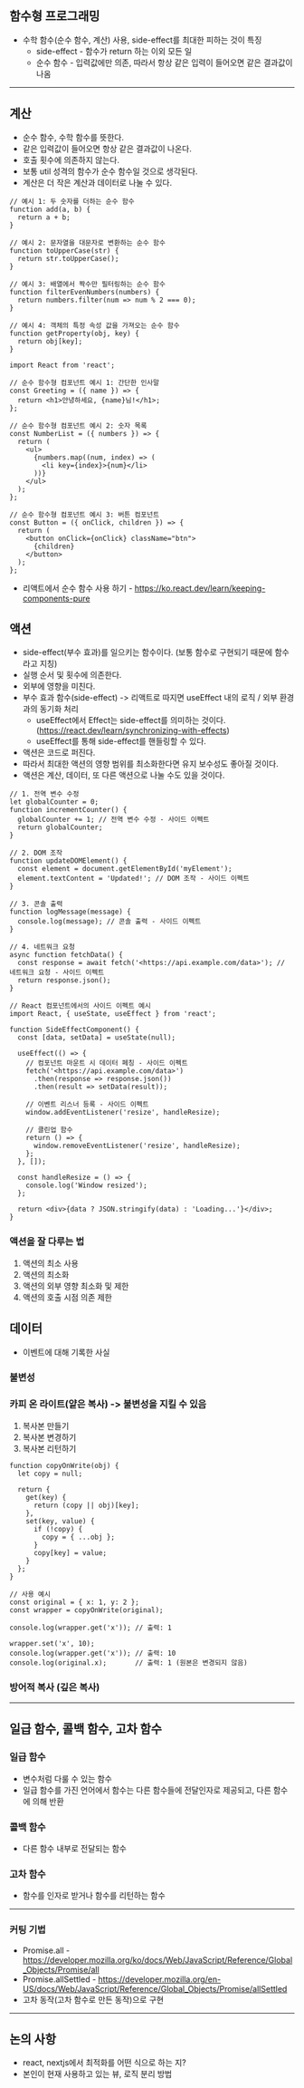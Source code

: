 ## 함수형 프로그래밍

- 수학 함수(순수 함수, 계산) 사용, side-effect를 최대한 피하는 것이 특징
    - side-effect - 함수가 return 하는 이외 모든 일
    - 순수 함수 - 입력값에만 의존, 따라서 항상 같은 입력이 들어오면 같은 결과값이 나옴

---

## 계산

- 순수 함수, 수학 함수를 뜻한다.
- 같은 입력값이 들어오면 항상 같은 결과값이 나온다.
- 호출 횟수에 의존하지 않는다.
- 보통 util 성격의 함수가 순수 함수일 것으로 생각된다.
- 계산은 더 작은 계산과 데이터로 나눌 수 있다.

```
// 예시 1: 두 숫자를 더하는 순수 함수
function add(a, b) {
  return a + b;
}

// 예시 2: 문자열을 대문자로 변환하는 순수 함수
function toUpperCase(str) {
  return str.toUpperCase();
}

// 예시 3: 배열에서 짝수만 필터링하는 순수 함수
function filterEvenNumbers(numbers) {
  return numbers.filter(num => num % 2 === 0);
}

// 예시 4: 객체의 특정 속성 값을 가져오는 순수 함수
function getProperty(obj, key) {
  return obj[key];
}

```

```
import React from 'react';

// 순수 함수형 컴포넌트 예시 1: 간단한 인사말
const Greeting = ({ name }) => {
  return <h1>안녕하세요, {name}님!</h1>;
};

// 순수 함수형 컴포넌트 예시 2: 숫자 목록
const NumberList = ({ numbers }) => {
  return (
    <ul>
      {numbers.map((num, index) => (
        <li key={index}>{num}</li>
      ))}
    </ul>
  );
};

// 순수 함수형 컴포넌트 예시 3: 버튼 컴포넌트
const Button = ({ onClick, children }) => {
  return (
    <button onClick={onClick} className="btn">
      {children}
    </button>
  );
};

```

- 리액트에서 순수 함수 사용 하기 - https://ko.react.dev/learn/keeping-components-pure

## 액션

- side-effect(부수 효과)를 일으키는 함수이다. (보통 함수로 구현되기 때문에 함수라고 지칭)
- 실행 순서 및 횟수에 의존한다.
- 외부에 영향을 미친다.
- 부수 효과 함수(side-effect) -> 리액트로 따지면 useEffect 내의 로직 / 외부 환경과의 동기화 처리
    - useEffect에서 Effect는 side-effect를 의미하는 것이다. (https://react.dev/learn/synchronizing-with-effects)
    - useEffect를 통해 side-effect를 핸들링할 수 있다.
- 액션은 코드로 퍼진다.
- 따라서 최대한 액션의 영향 범위를 최소화한다면 유지 보수성도 좋아질 것이다.
- 액션은 계산, 데이터, 또 다른 액션으로 나눌 수도 있을 것이다.

```
// 1. 전역 변수 수정
let globalCounter = 0;
function incrementCounter() {
  globalCounter += 1; // 전역 변수 수정 - 사이드 이펙트
  return globalCounter;
}

// 2. DOM 조작
function updateDOMElement() {
  const element = document.getElementById('myElement');
  element.textContent = 'Updated!'; // DOM 조작 - 사이드 이펙트
}

// 3. 콘솔 출력
function logMessage(message) {
  console.log(message); // 콘솔 출력 - 사이드 이펙트
}

// 4. 네트워크 요청
async function fetchData() {
  const response = await fetch('<https://api.example.com/data>'); // 네트워크 요청 - 사이드 이펙트
  return response.json();
}

// React 컴포넌트에서의 사이드 이펙트 예시
import React, { useState, useEffect } from 'react';

function SideEffectComponent() {
  const [data, setData] = useState(null);

  useEffect(() => {
    // 컴포넌트 마운트 시 데이터 페칭 - 사이드 이펙트
    fetch('<https://api.example.com/data>')
      .then(response => response.json())
      .then(result => setData(result));

    // 이벤트 리스너 등록 - 사이드 이펙트
    window.addEventListener('resize', handleResize);

    // 클린업 함수
    return () => {
      window.removeEventListener('resize', handleResize);
    };
  }, []);

  const handleResize = () => {
    console.log('Window resized');
  };

  return <div>{data ? JSON.stringify(data) : 'Loading...'}</div>;
}

```

### 액션을 잘 다루는 법

1. 액션의 최소 사용
2. 액션의 최소화
3. 액션의 외부 영향 최소화 및 제한
4. 액션의 호출 시점 의존 제한

## 데이터

- 이벤트에 대해 기록한 사실

### 불변성

### 카피 온 라이트(얕은 복사) -> 불변성을 지킬 수 있음

1. 복사본 만들기
2. 복사본 변경하기
3. 복사본 리턴하기

```
function copyOnWrite(obj) {
  let copy = null;

  return {
    get(key) {
      return (copy || obj)[key];
    },
    set(key, value) {
      if (!copy) {
        copy = { ...obj };
      }
      copy[key] = value;
    }
  };
}

// 사용 예시
const original = { x: 1, y: 2 };
const wrapper = copyOnWrite(original);

console.log(wrapper.get('x')); // 출력: 1

wrapper.set('x', 10);
console.log(wrapper.get('x')); // 출력: 10
console.log(original.x);       // 출력: 1 (원본은 변경되지 않음)

```

### 방어적 복사 (깊은 복사)

---

## 일급 함수, 콜백 함수, 고차 함수

### 일급 함수

- 변수처럼 다룰 수 있는 함수
- 일급 함수를 가진 언어에서 함수는 다른 함수들에 전달인자로 제공되고, 다른 함수에 의해 반환

### 콜백 함수

- 다른 함수 내부로 전달되는 함수

### 고차 함수

- 함수를 인자로 받거나 함수를 리턴하는 함수

---

### 커팅 기법

- Promise.all - https://developer.mozilla.org/ko/docs/Web/JavaScript/Reference/Global_Objects/Promise/all
- Promise.allSettled - https://developer.mozilla.org/en-US/docs/Web/JavaScript/Reference/Global_Objects/Promise/allSettled
- 고차 동작(고차 함수로 만든 동작)으로 구현

---

## 논의 사항

- react, nextjs에서 최적화를 어떤 식으로 하는 지?
- 본인이 현재 사용하고 있는 뷰, 로직 분리 방법
